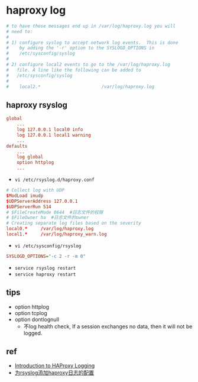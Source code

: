# haproxy log

<!-- haproxy.log -->

```conf
# to have these messages end up in /var/log/haproxy.log you will
# need to:
#
# 1) configure syslog to accept network log events.  This is done
#    by adding the '-r' option to the SYSLOGD_OPTIONS in
#    /etc/sysconfig/syslog
#
# 2) configure local2 events to go to the /var/log/haproxy.log
#   file. A line like the following can be added to
#   /etc/sysconfig/syslog
#
#    local2.*                       /var/log/haproxy.log
```

## haproxy rsyslog

```cfg
global
    ...
    log 127.0.0.1 local0 info
    log 127.0.0.1 local1 warning
    ...
defaults
    ...
    log global
    option httplog
    ...
```

+ `vi /etc/rsyslog.d/haproxy.conf`
```conf
# Collect log with UDP
$ModLoad imudp
$UDPServerAddress 127.0.0.1
$UDPServerRun 514
# $FileCreateMode 0644  #日志文件的权限
# $FileOwner ha  #日志文件的owner
# Creating separate log files based on the severity
local0.*     /var/log/haproxy.log 
local1.*     /var/log/haproxy_warn.log
```

+ `vi /etc/sysconfig/rsyslog`
```cfg
SYSLOGD_OPTIONS="-c 2 -r -m 0"
```

+ `service rsyslog restart`
+ `service haproxy restart`

## tips

+ option httplog
+ option tcplog
+ option dontlognull
    + 不log health check, If a session exchanges no data, then it will not be
logged.

## ref
+ [Introduction to HAProxy Logging](https://www.haproxy.com/blog/introduction-to-haproxy-logging/)
+ [为rsyslog添加haproxy日志的配置](https://segmentfault.com/a/1190000039713086)